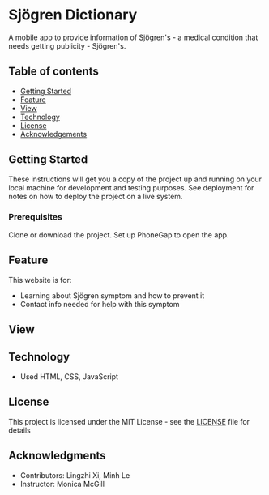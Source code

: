
# Sjögren Dictionary

A mobile app to provide information of Sjögren's - a medical condition that needs getting publicity - Sjögren's. 

## Table of contents
* [Getting Started](#getting-started)
* [Feature](#feature)
* [View](#view)
* [Technology](#technology)
* [License](#license)
* [Acknowledgements](#acknowledges)

## Getting Started

These instructions will get you a copy of the project up and running on your local machine for development and testing purposes. See deployment for notes on how to deploy the project on a live system.

### Prerequisites

Clone or download the project. Set up PhoneGap to open the app.

## Feature

This website is for:
* Learning about Sjögren symptom and how to prevent it
* Contact info needed for help with this symptom

## View

## Technology

* Used HTML, CSS, JavaScript

## License

This project is licensed under the MIT License - see the [LICENSE](LICENSE) file for details

## Acknowledgments
* Contributors: Lingzhi Xi, Minh Le
* Instructor: Monica McGill
